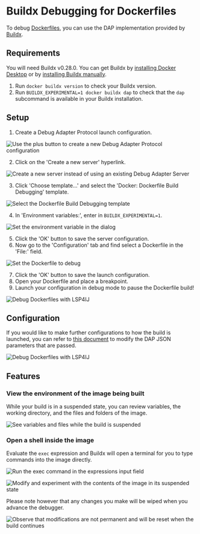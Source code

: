 # Buildx Debugging for Dockerfiles

To debug [Dockerfiles](https://docs.docker.com/build/concepts/dockerfile/), you can use the DAP implementation provided by [Buildx](https://github.com/docker/buildx).

## Requirements

You will need Buildx v0.28.0. You can get Buildx by [installing Docker Desktop](https://docs.docker.com/install/) or by [installing Buildx manually](https://github.com/docker/buildx?tab=readme-ov-file#manual-download).

1. Run `docker buildx version` to check your Buildx version.
2. Run `BUILDX_EXPERIMENTAL=1 docker buildx dap` to check that the `dap` subcommand is available in your Buildx installation.

## Setup

1. Create a Debug Adapter Protocol launch configuration.

![Use the plus button to create a new Debug Adapter Protocol configuration](../images/buildx-dockerfile/setup-01-create-config.png)

2. Click on the 'Create a new server' hyperlink.

![Create a new server instead of using an existing Debug Adapter Server](../images/buildx-dockerfile/setup-02-create-server.png)

3. Click 'Choose template...' and select the 'Docker: Dockerfile Build Debugging' template.

![Select the Dockerfile Build Debugging template](../images/buildx-dockerfile/setup-03-template-selection.png)

4. In 'Environment variables:', enter in `BUILDX_EXPERIMENTAL=1`.

![Set the environment variable in the dialog](../images/buildx-dockerfile/setup-04-env-var.png)

5. Click the 'OK' button to save the server configuration.
6. Now go to the 'Configuration' tab and find select a Dockerfile in the 'File:' field.

![Set the Dockerfile to debug](../images/buildx-dockerfile/setup-05-file-selection.png)

7. Click the 'OK' button to save the launch configuration.
8. Open your Dockerfile and place a breakpoint.
9. Launch your configuration in debug mode to pause the Dockerfile build!

![Debug Dockerfiles with LSP4IJ](../images/buildx-dockerfile/setup-06-start-debug.png)

## Configuration

If you would like to make further configurations to how the build is launched, you can refer to [this document](https://github.com/docker/buildx/blob/77315f947ea4f800639bbd0132ff3012780ed6fc/docs/reference/buildx_dap_build.md#examples) to modify the DAP JSON parameters that are passed.

![Debug Dockerfiles with LSP4IJ](../images/buildx-dockerfile/config-01-dap-parameters.png)

## Features

### View the environment of the image being built

While your build is in a suspended state, you can review variables, the working directory, and the files and folders of the image.

![See variables and files while the build is suspended](../images/buildx-dockerfile/features-01-environment.png)

### Open a shell inside the image

Evaluate the `exec` expression and Buildx will open a terminal for you to type commands into the image directly.

![Run the exec command in the expressions input field](../images/buildx-dockerfile/features-02-exec-command.png)

![Modify and experiment with the contents of the image in its suspended state](../images/buildx-dockerfile/features-02-modify-contents.png)

Please note however that any changes you make will be wiped when you advance the debugger.

![Observe that modifications are not permanent and will be reset when the build continues](../images/buildx-dockerfile/features-02-shell-reset.png)

